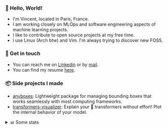 ### 👋 Hello, World!

- I'm Vincent, located in Paris, France.
- I am working closely on MLOps and software engineering aspects of machine learning projects.
- I like to contribute to open source projects at my free time.
- I use Linux (Arch btw) and Vim. I'm always trying to discover new FOSS.

### 🔗 Get in touch

- You can reach me on [Linkedin](https://www.linkedin.com/in/vincent-duchauffour-3a9641155/) or by [mail](mailto:vincent.duchauffour@proton.me).
- You can find my resume [here](https://raw.githubusercontent.com/VDuchauffour/resume/main/resume.pdf).

### 📦 Side projects I made

- [anyboxes](https://github.com/VDuchauffour/anyboxes): Lightweight package for managing bounding boxes that works seamlessly with most computing frameworks.
- [transformers-visualizer](https://github.com/VDuchauffour/transformers-visualizer): Explain your 🤗 transformers without effort! Plot the internal behavior of your model. 

<details><summary>📊 Some stats</summary>  
  
<p align="center">
  <img alt="VDuchauffour's github stats" src="https://github-readme-stats.vercel.app/api?username=VDuchauffour&include_all_commits=true&show_icons=true&theme=react"/>
  <br />
  <img alt="VDuchauffour's streak stats" src="https://streak-stats.demolab.com?user=VDuchauffour&theme=react"/>
  <br />
  <img alt="VDuchauffour's language stats" src="https://github-readme-stats.vercel.app/api/top-langs/?username=VDuchauffour&count_private=true&include_all_commits=true&show_icons=true&layout=compact&theme=react"/>
  <!--   <br />
  <img alt="VDuchauffour's Wakatime stats" src="https://github-readme-stats.vercel.app/api/wakatime?username=VDuchauffour&theme=react"/> -->
</p>

#### 🧭 Wakatime stats
<!--START_SECTION:waka-->
![Code Time](http://img.shields.io/badge/Code%20Time-2%2C204%20hrs%2014%20mins-blue)

![Lines of code](https://img.shields.io/badge/From%20Hello%20World%20I%27ve%20Written-3.8%20million%20lines%20of%20code-blue)

**🐱 My GitHub Data** 

> 📦 982.9 kB Used in GitHub's Storage 
 > 
> 🏆 775 Contributions in the Year 2024
 > 
> 🚫 Not Opted to Hire
 > 
> 📜 9 Public Repositories 
 > 
> 🔑 2 Private Repositories 
 > 
**I'm an Early 🐤** 

```text
🌞 Morning                477 commits         ██░░░░░░░░░░░░░░░░░░░░░░░   07.75 % 
🌆 Daytime                3615 commits        ███████████████░░░░░░░░░░   58.76 % 
🌃 Evening                1684 commits        ███████░░░░░░░░░░░░░░░░░░   27.37 % 
🌙 Night                  376 commits         ██░░░░░░░░░░░░░░░░░░░░░░░   06.11 % 
```
📅 **I'm Most Productive on Monday** 

```text
Monday                   1402 commits        ██████░░░░░░░░░░░░░░░░░░░   22.79 % 
Tuesday                  1270 commits        █████░░░░░░░░░░░░░░░░░░░░   20.64 % 
Wednesday                961 commits         ████░░░░░░░░░░░░░░░░░░░░░   15.62 % 
Thursday                 1183 commits        █████░░░░░░░░░░░░░░░░░░░░   19.23 % 
Friday                   983 commits         ████░░░░░░░░░░░░░░░░░░░░░   15.98 % 
Saturday                 84 commits          ░░░░░░░░░░░░░░░░░░░░░░░░░   01.37 % 
Sunday                   269 commits         █░░░░░░░░░░░░░░░░░░░░░░░░   04.37 % 
```


📊 **This Week I Spent My Time On** 

```text
💬 Programming Languages: 
Python                   8 hrs 30 mins       █████████████████░░░░░░░░   69.87 % 
YAML                     2 hrs 13 mins       █████░░░░░░░░░░░░░░░░░░░░   18.19 % 
Bash                     41 mins             █░░░░░░░░░░░░░░░░░░░░░░░░   05.68 % 
Markdown                 11 mins             ░░░░░░░░░░░░░░░░░░░░░░░░░   01.57 % 
Makefile                 10 mins             ░░░░░░░░░░░░░░░░░░░░░░░░░   01.39 % 
```


 Last Updated on 23/09/2024 00:49:53 UTC
<!--END_SECTION:waka-->
</details>
